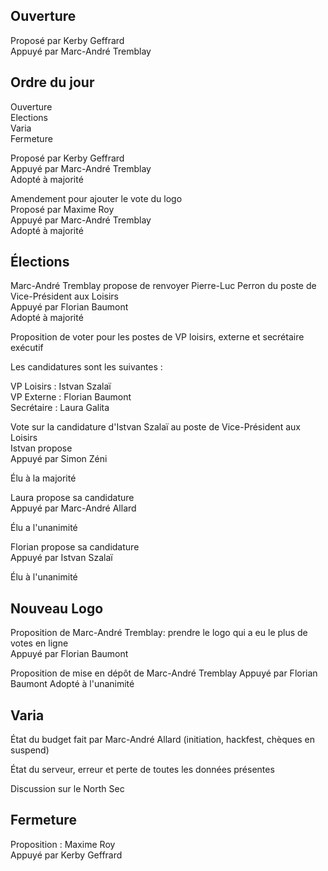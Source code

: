
## Ouverture 

Proposé par Kerby Geffrard  
Appuyé par Marc-André Tremblay  

## Ordre du jour

Ouverture  
Elections  
Varia  
Fermeture  

Proposé par Kerby Geffrard  
Appuyé par Marc-André Tremblay  
Adopté à majorité  

Amendement pour ajouter le vote du logo  
Proposé par Maxime Roy  
Appuyé par Marc-André Tremblay  
Adopté à majorité  

## Élections

Marc-André Tremblay propose de renvoyer Pierre-Luc Perron du poste de Vice-Président aux Loisirs  
Appuyé par Florian Baumont  
Adopté à majorité  

Proposition de voter pour les postes de VP loisirs, externe et secrétaire exécutif  

Les candidatures sont les suivantes :

VP Loisirs : Istvan Szalaï <br>
VP Externe : Florian Baumont <br>
Secrétaire : Laura Galita <br>

Vote sur la candidature d'Istvan Szalaï au poste de Vice-Président aux Loisirs  
Istvan propose  
Appuyé par Simon Zéni  

Élu à la majorité  

Laura propose sa candidature  
Appuyé par Marc-André Allard  

Élu a l'unanimité  


Florian propose sa candidature  
Appuyé par Istvan Szalaï

Élu à l'unanimité  

## Nouveau Logo

Proposition de Marc-André Tremblay: prendre le logo qui a eu le plus de votes en ligne  
Appuyé par Florian Baumont


Proposition de mise en dépôt de Marc-André Tremblay
Appuyé par Florian Baumont
Adopté à l'unanimité

## Varia

État du budget fait par Marc-André Allard (initiation, hackfest, chèques en suspend)  

État du serveur, erreur et perte de toutes les données présentes  

Discussion sur le North Sec  

## Fermeture

Proposition : Maxime Roy  
Appuyé par Kerby Geffrard  
